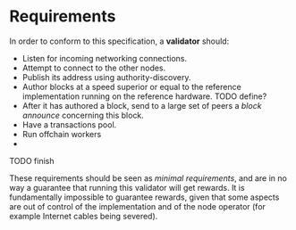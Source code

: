 # Requirements

In order to conform to this specification, a **validator** should:

- Listen for incoming networking connections.
- Attempt to connect to the other nodes.
- Publish its address using authority-discovery.
- Author blocks at a speed superior or equal to the reference implementation running on the reference hardware. TODO define?
- After it has authored a block, send to a large set of peers a *block announce* concerning this block.
- Have a transactions pool.
- Run offchain workers
- 

TODO finish

These requirements should be seen as *minimal requirements*, and are in no way a guarantee that running this validator will get rewards. It is fundamentally impossible to guarantee rewards, given that some aspects are out of control of the implementation and of the node operator (for example Internet cables being severed).
